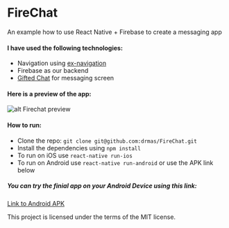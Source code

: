 # FireChat

An example how to use React Native + Firebase to create a messaging app

#### I have used the following technologies:
- Navigation using [ex-navigation](https://github.com/exponentjs/ex-navigation)
- Firebase as our backend
- [Gifted Chat](https://github.com/FaridSafi/react-native-gifted-chat) for messaging screen

#### Here is a preview of the app:

![alt Firechat preview](https://github.com/drmas/FireChat/raw/master/design/preview.gif)

#### How to run:

- Clone the repo: `git clone git@github.com:drmas/FireChat.git`
- Install the dependencies using `npm install`
- To run on iOS use `react-native run-ios`
- To run on Android use `react-native run-android` or use the APK link below

##### You can try the finial app on your Android Device using this link:
[Link to Android APK](https://www.google.com)

This project is licensed under the terms of the MIT license.
